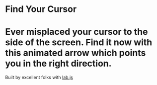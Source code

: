Find Your Cursor
==================
Ever misplaced your cursor to the side of the screen. Find it now with this animated arrow which points you in the right direction.
==================
Built by excellent folks with [lab.js](https://lab.js.org)